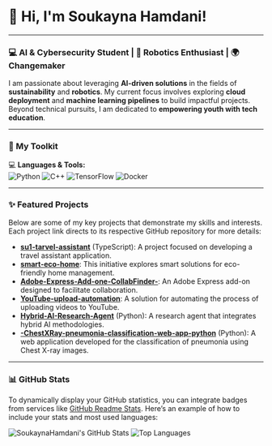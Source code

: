  
# 👋 Hi, I'm Soukayna Hamdani!

---

### 💻 AI & Cybersecurity Student | 🤖 Robotics Enthusiast | 🌍 Changemaker

I am passionate about leveraging **AI-driven solutions** in the fields of **sustainability** and **robotics**. My current focus involves exploring **cloud deployment** and **machine learning pipelines** to build impactful projects. Beyond technical pursuits, I am dedicated to **empowering youth with tech education**.

---

### 🚀 My Toolkit


💻 **Languages & Tools:**  
![Python](https://img.shields.io/badge/Python-3776AB?style=for-the-badge&logo=python&logoColor=white)
![C++](https://img.shields.io/badge/C++-00599C?style=for-the-badge&logo=c%2B%2B&logoColor=white)
![TensorFlow](https://img.shields.io/badge/TensorFlow-FF6F00?style=for-the-badge&logo=tensorflow&logoColor=white)
![Docker](https://img.shields.io/badge/Docker-2496ED?style=for-the-badge&logo=docker&logoColor=white)


---

### ✨ Featured Projects

Below are some of my key projects that demonstrate my skills and interests. Each project link directs to its respective GitHub repository for more details:

*   **[su1-tarvel-assistant](https://github.com/SoukaynaHamdani/su1-tarvel-assistant )** (TypeScript): A project focused on developing a travel assistant application.
*   **[smart-eco-home](https://github.com/SoukaynaHamdani/smart-eco-home )**: This initiative explores smart solutions for eco-friendly home management.
*   **[Adobe-Express-Add-one-CollabFinder-](https://github.com/SoukaynaHamdani/Adobe-Express-Add-one-CollabFinder- )**: An Adobe Express add-on designed to facilitate collaboration.
*   **[YouTube-upload-automation](https://github.com/SoukaynaHamdani/YouTube-upload-automation )**: A solution for automating the process of uploading videos to YouTube.
*   **[Hybrid-AI-Research-Agent](https://github.com/SoukaynaHamdani/Hybrid-AI-Research-Agent )** (Python): A research agent that integrates hybrid AI methodologies.
*   **[-ChestXRay-pneumonia-classification-web-app-python](https://github.com/SoukaynaHamdani/-ChestXRay-pneumonia-classification-web-app-python )** (Python): A web application developed for the classification of pneumonia using Chest X-ray images.

---

### 📊 GitHub Stats

To dynamically display your GitHub statistics, you can integrate badges from services like [GitHub Readme Stats](https://github.com/anuraghazra/github-readme-stats ). Here’s an example of how to include your stats and most used languages:

 
![SoukaynaHamdani's GitHub Stats](https://github-readme-stats.vercel.app/api?username=SoukaynaHamdani&show_icons=true&theme=radical )
![Top Languages](https://github-readme-stats.vercel.app/api/top-langs/?username=SoukaynaHamdani&layout=compact&theme=radical )
 
